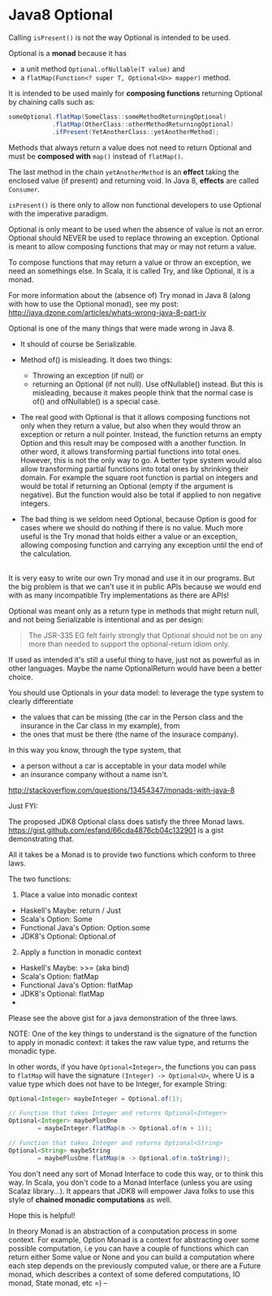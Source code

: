 # Java8 Optional #

Calling `isPresent()` is not the way Optional is intended to be used.

Optional is a **monad** because it has 
* a unit method `Optional.ofNullable(T value)` and 
* a `flatMap(Function<? super T, Optional<U>> mapper)` method. 

It is intended to be used mainly for **composing functions** returning Optional 
by chaining calls such as:

```Java
someOptional.flatMap(SomeClass::someMethodReturningOptional)
            .flatMap(OtherClass::otherMethodReturningOptional)
            .ifPresent(YetAnotherClass::yetAnotherMethod);
```

Methods that always return a value does not need to return Optional and 
must be **composed with** `map()` instead of `flatMap()`.
  
The last method in the chain `yetAnotherMethod` is an **effect** taking the 
enclosed value (if present) and returning void. 
In Java 8, **effects** are called `Consumer`.

`isPresent()` is there only to allow non functional developers to use Optional 
with the imperative paradigm.

Optional is only meant to be used when the absence of value is not an error.
Optional should NEVER be used to replace throwing an exception.
Optional is meant to allow composing functions that may or may not return a value.

To compose functions that may return a value or throw an exception, we need an somethings else. 
In Scala, it is called Try, and like Optional, it is a monad.

For more information about the (absence of) Try monad in Java 8 
(along with how to use the Optional monad), see my post:
http://java.dzone.com/articles/whats-wrong-java-8-part-iv

Optional is one of the many things that were made wrong in Java 8.

- It should of course be Serializable.

- Method of() is misleading. 
  It does two things: 
  * Throwing an exception (if null) or 
  * returning an Optional (if not null). Use ofNullable() instead. 
    But this is misleading, because it makes people think that 
    the normal case is of() and ofNullable() is a special case.

- The real good with Optional is that it allows composing functions 
  not only when they return a value, but also when they would throw 
  an exception or return a null pointer. Instead, the function returns 
  an empty Option and this result may be composed with a another function. 
  In other word, it allows transforming partial functions into total ones. 
  However, this is not the only way to go. A better type system would also 
  allow transforming partial functions into total ones by shrinking their domain. 
  For example the square root function is partial on integers and would be total 
  if returning an Optional (empty if the argument is negative). 
  But the function would also be total if applied to non negative integers.

- The bad thing is we seldom need Optional, because Option is good for cases 
  where we should do nothing if there is no value. Much more useful is the 
  Try monad that holds either a value or an exception, allowing composing 
  function and carrying any exception until the end of the calculation.
<br/>
  It is very easy to write our own Try monad and use it in our programs. 
  But the big problem is that we can't use it in public APIs because we would end 
  with as many incompatible Try implementations as there are APIs!


Optional was meant only as a return type in methods that might return null, and not being Serializable is intentional and as per design:

> The JSR-335 EG felt fairly strongly that Optional should not be on any 
> more than needed to support the optional-return idiom only.

If used as intended it's still a useful thing to have, just not as powerful as in other languages.
Maybe the name OptionalReturn would have been a better choice.

You should use Optionals in your data model: to leverage the type system to 
clearly differentiate 
* the values that can be missing (the car in the Person class and 
  the insurance in the Car class in my example), from 
* the ones that must be there (the name of the insurace company). 

In this way you know, through the type system, that 
* a person without a car is acceptable in your data model while 
* an insurance company without a name isn't.


http://stackoverflow.com/questions/13454347/monads-with-java-8

Just FYI:

The proposed JDK8 Optional class does satisfy the three Monad laws. 
https://gist.github.com/esfand/66cda4876cb04c132901 is a gist demonstrating that.

All it takes be a Monad is to provide two functions which conform to three laws.

The two functions:

1. Place a value into monadic context

  * Haskell's Maybe: return / Just
  * Scala's Option: Some
  * Functional Java's Option: Option.some
  * JDK8's Optional: Optional.of

2. Apply a function in monadic context

  * Haskell's Maybe: >>= (aka bind)
  * Scala's Option: flatMap
  * Functional Java's Option: flatMap
  * JDK8's Optional: flatMap
  * 
Please see the above gist for a java demonstration of the three laws.

NOTE: One of the key things to understand is the signature of the function to 
apply in monadic context: it takes the raw value type, and returns the monadic type.

In other words, if you have `Optional<Integer>`, the functions you can pass to 
`flatMap` will have the signature `(Integer) -> Optional<U>`, where U is a value type 
which does not have to be Integer, for example String:

```java
Optional<Integer> maybeInteger = Optional.of(1);

// Function that takes Integer and returns Optional<Integer>
Optional<Integer> maybePlusOne 
        = maybeInteger.flatMap(n -> Optional.of(n + 1));

// Function that takes Integer and returns Optional<String>
Optional<String> maybeString 
        = maybePlusOne.flatMap(n -> Optional.of(n.toString));
```

You don't need any sort of Monad Interface to code this way, or to think this way. 
In Scala, you don't code to a Monad Interface (unless you are using Scalaz library...).
It appears that JDK8 will empower Java folks to use this style of 
**chained monadic computations** as well.

Hope this is helpful!

In theory Monad is an abstraction of a computation process in some context. 
For example, Option Monad is a context for abstracting over some possible 
computation, i.e you can have a couple of functions which can return either 
Some value or None and you can build a computation where each step depends 
on the previously computed value, or there are a Future monad, 
which describes a context of some defered computations, IO monad, 
State monad, etc =) – 
 
 


